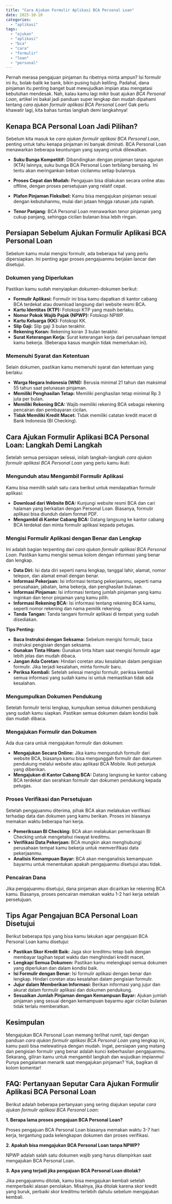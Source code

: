 ```yaml
---
title: "Cara Ajukan Formulir Aplikasi BCA Personal Loan"
date: 2025-10-10
categories: 
  - "aplikasi"
tags: 
  - "ajukan"
  - "aplikasi"
  - "bca"
  - "cara"
  - "formulir"
  - "loan"
  - "personal"
---
```


Pernah merasa pengajuan pinjaman itu ribetnya minta ampun? Isi formulir ini itu, bolak-balik ke bank, bikin pusing tujuh keliling. Padahal, dana pinjaman itu penting banget buat mewujudkan impian atau mengatasi kebutuhan mendesak. Nah, kalau kamu lagi mikir buat ajukan _BCA Personal Loan_, artikel ini bakal jadi panduan super lengkap dan mudah dipahami tentang _cara ajukan formulir aplikasi BCA Personal Loan_! Gak perlu khawatir lagi, kita bahas tuntas langkah demi langkahnya!

## Kenapa BCA Personal Loan Jadi Pilihan?

Sebelum kita masuk ke _cara ajukan formulir aplikasi BCA Personal Loan_, penting untuk tahu kenapa pinjaman ini banyak diminati. BCA Personal Loan menawarkan beberapa keuntungan yang sayang untuk dilewatkan.

- **Suku Bunga Kompetitif:** Dibandingkan dengan pinjaman tanpa agunan (KTA) lainnya, suku bunga BCA Personal Loan terbilang bersaing. Ini tentu akan meringankan beban cicilanmu setiap bulannya.
    
- **Proses Cepat dan Mudah:** Pengajuan bisa dilakukan secara online atau offline, dengan proses persetujuan yang relatif cepat.
    
- **Plafon Pinjaman Fleksibel:** Kamu bisa mengajukan pinjaman sesuai dengan kebutuhanmu, mulai dari jutaan hingga ratusan juta rupiah.
    
- **Tenor Panjang:** BCA Personal Loan menawarkan tenor pinjaman yang cukup panjang, sehingga cicilan bulanan bisa lebih ringan.
    

## Persiapan Sebelum Ajukan Formulir Aplikasi BCA Personal Loan

Sebelum kamu mulai mengisi formulir, ada beberapa hal yang perlu dipersiapkan. Ini penting agar proses pengajuanmu berjalan lancar dan disetujui.

### Dokumen yang Diperlukan

Pastikan kamu sudah menyiapkan dokumen-dokumen berikut:

- **Formulir Aplikasi:** Formulir ini bisa kamu dapatkan di kantor cabang BCA terdekat atau download langsung dari website resmi BCA.
- **Kartu Identitas (KTP):** Fotokopi KTP yang masih berlaku.
- **Nomor Pokok Wajib Pajak (NPWP):** Fotokopi NPWP.
- **Kartu Keluarga (KK):** Fotokopi KK.
- **Slip Gaji:** Slip gaji 3 bulan terakhir.
- **Rekening Koran:** Rekening koran 3 bulan terakhir.
- **Surat Keterangan Kerja:** Surat keterangan kerja dari perusahaan tempat kamu bekerja. (Beberapa kasus mungkin tidak memerlukan ini).

### Memenuhi Syarat dan Ketentuan

Selain dokumen, pastikan kamu memenuhi syarat dan ketentuan yang berlaku:

- **Warga Negara Indonesia (WNI):** Berusia minimal 21 tahun dan maksimal 55 tahun saat pelunasan pinjaman.
- **Memiliki Penghasilan Tetap:** Memiliki penghasilan tetap minimal Rp 3 juta per bulan.
- **Memiliki Rekening BCA:** Wajib memiliki rekening BCA sebagai rekening pencairan dan pembayaran cicilan.
- **Tidak Memiliki Kredit Macet:** Tidak memiliki catatan kredit macet di Bank Indonesia (BI Checking).

## Cara Ajukan Formulir Aplikasi BCA Personal Loan: Langkah Demi Langkah

Setelah semua persiapan selesai, inilah langkah-langkah _cara ajukan formulir aplikasi BCA Personal Loan_ yang perlu kamu ikuti:

### Mengunduh atau Mengambil Formulir Aplikasi

Kamu bisa memilih salah satu cara berikut untuk mendapatkan formulir aplikasi:

- **Download dari Website BCA:** Kunjungi website resmi BCA dan cari halaman yang berkaitan dengan Personal Loan. Biasanya, formulir aplikasi bisa diunduh dalam format PDF.
- **Mengambil di Kantor Cabang BCA:** Datang langsung ke kantor cabang BCA terdekat dan minta formulir aplikasi kepada petugas.

### Mengisi Formulir Aplikasi dengan Benar dan Lengkap

Ini adalah bagian terpenting dari _cara ajukan formulir aplikasi BCA Personal Loan_. Pastikan kamu mengisi semua kolom dengan informasi yang benar dan lengkap.

- **Data Diri:** Isi data diri seperti nama lengkap, tanggal lahir, alamat, nomor telepon, dan alamat email dengan benar.
- **Informasi Pekerjaan:** Isi informasi tentang pekerjaanmu, seperti nama perusahaan, jabatan, lama bekerja, dan penghasilan bulanan.
- **Informasi Pinjaman:** Isi informasi tentang jumlah pinjaman yang kamu inginkan dan tenor pinjaman yang kamu pilih.
- **Informasi Rekening BCA:** Isi informasi tentang rekening BCA kamu, seperti nomor rekening dan nama pemilik rekening.
- **Tanda Tangan:** Tanda tangani formulir aplikasi di tempat yang sudah disediakan.

**Tips Penting:**

- **Baca Instruksi dengan Seksama:** Sebelum mengisi formulir, baca instruksi pengisian dengan seksama.
- **Gunakan Tinta Hitam:** Gunakan tinta hitam saat mengisi formulir agar lebih jelas dan mudah dibaca.
- **Jangan Ada Coretan:** Hindari coretan atau kesalahan dalam pengisian formulir. Jika terjadi kesalahan, minta formulir baru.
- **Periksa Kembali:** Setelah selesai mengisi formulir, periksa kembali semua informasi yang sudah kamu isi untuk memastikan tidak ada kesalahan.

### Mengumpulkan Dokumen Pendukung

Setelah formulir terisi lengkap, kumpulkan semua dokumen pendukung yang sudah kamu siapkan. Pastikan semua dokumen dalam kondisi baik dan mudah dibaca.

### Mengajukan Formulir dan Dokumen

Ada dua cara untuk mengajukan formulir dan dokumen:

- **Mengajukan Secara Online:** Jika kamu mengunduh formulir dari website BCA, biasanya kamu bisa mengunggah formulir dan dokumen pendukung melalui website atau aplikasi BCA Mobile. Ikuti petunjuk yang diberikan.
- **Mengajukan di Kantor Cabang BCA:** Datang langsung ke kantor cabang BCA terdekat dan serahkan formulir dan dokumen pendukung kepada petugas.

### Proses Verifikasi dan Persetujuan

Setelah pengajuanmu diterima, pihak BCA akan melakukan verifikasi terhadap data dan dokumen yang kamu berikan. Proses ini biasanya memakan waktu beberapa hari kerja.

- **Pemeriksaan BI Checking:** BCA akan melakukan pemeriksaan BI Checking untuk mengetahui riwayat kreditmu.
- **Verifikasi Data Pekerjaan:** BCA mungkin akan menghubungi perusahaan tempat kamu bekerja untuk memverifikasi data pekerjaanmu.
- **Analisis Kemampuan Bayar:** BCA akan menganalisis kemampuan bayarmu untuk menentukan apakah pengajuanmu disetujui atau tidak.

### Pencairan Dana

Jika pengajuanmu disetujui, dana pinjaman akan dicairkan ke rekening BCA kamu. Biasanya, proses pencairan memakan waktu 1-2 hari kerja setelah persetujuan.

## Tips Agar Pengajuan BCA Personal Loan Disetujui

Berikut beberapa tips yang bisa kamu lakukan agar pengajuan BCA Personal Loan kamu disetujui:

- **Pastikan Skor Kredit Baik:** Jaga skor kreditmu tetap baik dengan membayar tagihan tepat waktu dan menghindari kredit macet.
- **Lengkapi Semua Dokumen:** Pastikan kamu melengkapi semua dokumen yang diperlukan dan dalam kondisi baik.
- **Isi Formulir dengan Benar:** Isi formulir aplikasi dengan benar dan lengkap. Hindari coretan atau kesalahan dalam pengisian formulir.
- **Jujur dalam Memberikan Informasi:** Berikan informasi yang jujur dan akurat dalam formulir aplikasi dan dokumen pendukung.
- **Sesuaikan Jumlah Pinjaman dengan Kemampuan Bayar:** Ajukan jumlah pinjaman yang sesuai dengan kemampuan bayarmu agar cicilan bulanan tidak terlalu memberatkan.

## Kesimpulan

Mengajukan BCA Personal Loan memang terlihat rumit, tapi dengan panduan _cara ajukan formulir aplikasi BCA Personal Loan_ yang lengkap ini, kamu pasti bisa melewatinya dengan mudah. Ingat, persiapan yang matang dan pengisian formulir yang benar adalah kunci keberhasilan pengajuanmu. Sekarang, giliran kamu untuk mengambil langkah dan wujudkan impianmu! Punya pengalaman menarik saat mengajukan pinjaman? Yuk, bagikan di kolom komentar!

## FAQ: Pertanyaan Seputar Cara Ajukan Formulir Aplikasi BCA Personal Loan

Berikut adalah beberapa pertanyaan yang sering diajukan seputar _cara ajukan formulir aplikasi BCA Personal Loan_:

**1\. Berapa lama proses pengajuan BCA Personal Loan?**

Proses pengajuan BCA Personal Loan biasanya memakan waktu 3-7 hari kerja, tergantung pada kelengkapan dokumen dan proses verifikasi.

**2\. Apakah bisa mengajukan BCA Personal Loan tanpa NPWP?**

NPWP adalah salah satu dokumen wajib yang harus dilampirkan saat mengajukan BCA Personal Loan.

**3\. Apa yang terjadi jika pengajuan BCA Personal Loan ditolak?**

Jika pengajuanmu ditolak, kamu bisa mengajukan kembali setelah memperbaiki alasan penolakan. Misalnya, jika ditolak karena skor kredit yang buruk, perbaiki skor kreditmu terlebih dahulu sebelum mengajukan kembali.
